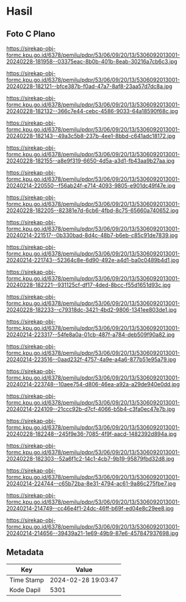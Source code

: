 # Hasil

## Foto C Plano

https://sirekap-obj-formc.kpu.go.id/6378/pemilu/pdpr/53/06/09/20/13/5306092013001-20240228-181958--03375eac-8b0b-401b-8eab-30216a7cb6c3.jpg

https://sirekap-obj-formc.kpu.go.id/6378/pemilu/pdpr/53/06/09/20/13/5306092013001-20240228-182121--bfce387b-f0ad-47a7-8af8-23aa57d7dc8a.jpg

https://sirekap-obj-formc.kpu.go.id/6378/pemilu/pdpr/53/06/09/20/13/5306092013001-20240228-182132--366c7e44-cebc-4586-9033-64a18590f68c.jpg

https://sirekap-obj-formc.kpu.go.id/6378/pemilu/pdpr/53/06/09/20/13/5306092013001-20240228-182143--49a3c5b8-237b-4ee1-8bbd-c641adc18172.jpg

https://sirekap-obj-formc.kpu.go.id/6378/pemilu/pdpr/53/06/09/20/13/5306092013001-20240228-182155--a8e9f319-6650-4d5a-a3d1-fb43aa9b27aa.jpg

https://sirekap-obj-formc.kpu.go.id/6378/pemilu/pdpr/53/06/09/20/13/5306092013001-20240214-220550--f56ab24f-e714-4093-9805-e901dc49f47e.jpg

https://sirekap-obj-formc.kpu.go.id/6378/pemilu/pdpr/53/06/09/20/13/5306092013001-20240228-182205--82381e7d-6cb6-4fbd-8c75-65660a740652.jpg

https://sirekap-obj-formc.kpu.go.id/6378/pemilu/pdpr/53/06/09/20/13/5306092013001-20240214-221517--0b330bad-8d4c-48b7-b6eb-c85c91de7839.jpg

https://sirekap-obj-formc.kpu.go.id/6378/pemilu/pdpr/53/06/09/20/13/5306092013001-20240214-221743--52364c8e-6d90-492e-a4d1-ba0c0489b4d1.jpg

https://sirekap-obj-formc.kpu.go.id/6378/pemilu/pdpr/53/06/09/20/13/5306092013001-20240228-182221--931125cf-df17-4ded-8bcc-f55d1651d93c.jpg

https://sirekap-obj-formc.kpu.go.id/6378/pemilu/pdpr/53/06/09/20/13/5306092013001-20240228-182233--c79318dc-3421-4bd2-9806-1341ee803de1.jpg

https://sirekap-obj-formc.kpu.go.id/6378/pemilu/pdpr/53/06/09/20/13/5306092013001-20240214-223317--54fe8a0a-01cb-487f-a784-deb509f90a82.jpg

https://sirekap-obj-formc.kpu.go.id/6378/pemilu/pdpr/53/06/09/20/13/5306092013001-20240214-223516--0aad232f-4757-4a9e-a4a6-877b51e95a79.jpg

https://sirekap-obj-formc.kpu.go.id/6378/pemilu/pdpr/53/06/09/20/13/5306092013001-20240214-223748--10aee754-d806-46ea-a92a-a29de940e0dd.jpg

https://sirekap-obj-formc.kpu.go.id/6378/pemilu/pdpr/53/06/09/20/13/5306092013001-20240214-224109--21ccc92b-d7cf-4066-b5b4-c3fa0ec47e7b.jpg

https://sirekap-obj-formc.kpu.go.id/6378/pemilu/pdpr/53/06/09/20/13/5306092013001-20240228-182248--245f9e36-7085-4f9f-aacd-1482392d894a.jpg

https://sirekap-obj-formc.kpu.go.id/6378/pemilu/pdpr/53/06/09/20/13/5306092013001-20240228-182303--52a6f1c2-14c1-4cb7-9b19-95879fbd32d8.jpg

https://sirekap-obj-formc.kpu.go.id/6378/pemilu/pdpr/53/06/09/20/13/5306092013001-20240214-224744--c65b72ba-8e31-4794-ac61-9a86c275fbe7.jpg

https://sirekap-obj-formc.kpu.go.id/6378/pemilu/pdpr/53/06/09/20/13/5306092013001-20240214-214749--cc46e4f1-24dc-46ff-b69f-ed04e8c29ee8.jpg

https://sirekap-obj-formc.kpu.go.id/6378/pemilu/pdpr/53/06/09/20/13/5306092013001-20240214-214656--39439a21-1e69-49b9-87e6-457847937698.jpg


## Metadata

| Key        | Value               |
| ---------- | ------------------- |
| Time Stamp | 2024-02-28 19:03:47 |
| Kode Dapil | 5301                |



